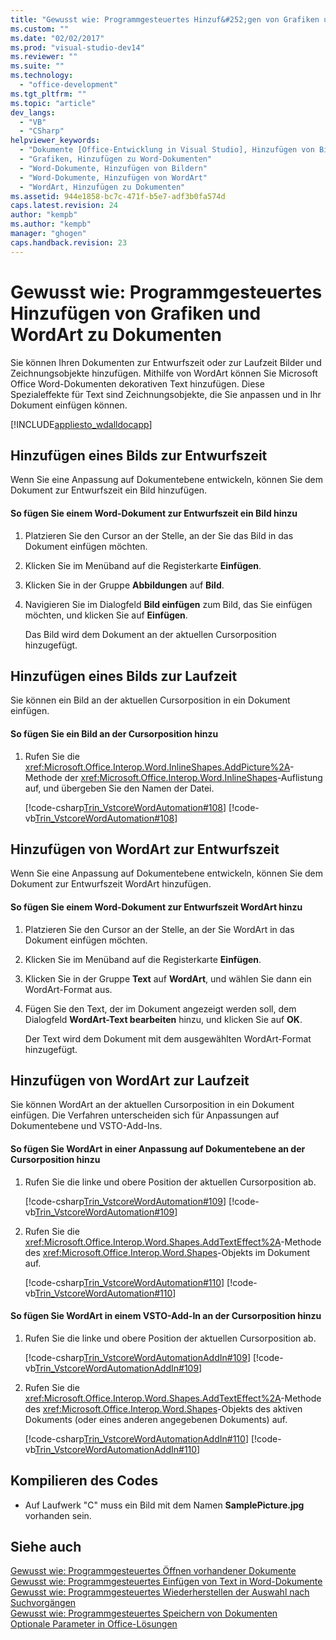 ```yaml
---
title: "Gewusst wie: Programmgesteuertes Hinzuf&#252;gen von Grafiken und WordArt zu Dokumenten"
ms.custom: ""
ms.date: "02/02/2017"
ms.prod: "visual-studio-dev14"
ms.reviewer: ""
ms.suite: ""
ms.technology: 
  - "office-development"
ms.tgt_pltfrm: ""
ms.topic: "article"
dev_langs: 
  - "VB"
  - "CSharp"
helpviewer_keywords: 
  - "Dokumente [Office-Entwicklung in Visual Studio], Hinzufügen von Bildern"
  - "Grafiken, Hinzufügen zu Word-Dokumenten"
  - "Word-Dokumente, Hinzufügen von Bildern"
  - "Word-Dokumente, Hinzufügen von WordArt"
  - "WordArt, Hinzufügen zu Dokumenten"
ms.assetid: 944e1858-bc7c-471f-b5e7-adf3b0fa574d
caps.latest.revision: 24
author: "kempb"
ms.author: "kempb"
manager: "ghogen"
caps.handback.revision: 23
---
```

# Gewusst wie: Programmgesteuertes Hinzuf&#252;gen von Grafiken und WordArt zu Dokumenten
  Sie können Ihren Dokumenten zur Entwurfszeit oder zur Laufzeit Bilder und Zeichnungsobjekte hinzufügen.  Mithilfe von WordArt können Sie Microsoft Office Word\-Dokumenten dekorativen Text hinzufügen.  Diese Spezialeffekte für Text sind Zeichnungsobjekte, die Sie anpassen und in Ihr Dokument einfügen können.  
  
 [!INCLUDE[appliesto_wdalldocapp](../vsto/includes/appliesto-wdalldocapp-md.md)]  
  
## Hinzufügen eines Bilds zur Entwurfszeit  
 Wenn Sie eine Anpassung auf Dokumentebene entwickeln, können Sie dem Dokument zur Entwurfszeit ein Bild hinzufügen.  
  
#### So fügen Sie einem Word\-Dokument zur Entwurfszeit ein Bild hinzu  
  
1.  Platzieren Sie den Cursor an der Stelle, an der Sie das Bild in das Dokument einfügen möchten.  
  
2.  Klicken Sie im Menüband auf die Registerkarte **Einfügen**.  
  
3.  Klicken Sie in der Gruppe **Abbildungen** auf **Bild**.  
  
4.  Navigieren Sie im Dialogfeld **Bild einfügen** zum Bild, das Sie einfügen möchten, und klicken Sie auf **Einfügen**.  
  
     Das Bild wird dem Dokument an der aktuellen Cursorposition hinzugefügt.  
  
## Hinzufügen eines Bilds zur Laufzeit  
 Sie können ein Bild an der aktuellen Cursorposition in ein Dokument einfügen.  
  
#### So fügen Sie ein Bild an der Cursorposition hinzu  
  
1.  Rufen Sie die <xref:Microsoft.Office.Interop.Word.InlineShapes.AddPicture%2A>\-Methode der <xref:Microsoft.Office.Interop.Word.InlineShapes>\-Auflistung auf, und übergeben Sie den Namen der Datei.  
  
     [!code-csharp[Trin_VstcoreWordAutomation#108](../snippets/csharp/VS_Snippets_OfficeSP/Trin_VstcoreWordAutomation/CS/ThisDocument.cs#108)]
     [!code-vb[Trin_VstcoreWordAutomation#108](../snippets/visualbasic/VS_Snippets_OfficeSP/Trin_VstcoreWordAutomation/VB/ThisDocument.vb#108)]  
  
## Hinzufügen von WordArt zur Entwurfszeit  
 Wenn Sie eine Anpassung auf Dokumentebene entwickeln, können Sie dem Dokument zur Entwurfszeit WordArt hinzufügen.  
  
#### So fügen Sie einem Word\-Dokument zur Entwurfszeit WordArt hinzu  
  
1.  Platzieren Sie den Cursor an der Stelle, an der Sie WordArt in das Dokument einfügen möchten.  
  
2.  Klicken Sie im Menüband auf die Registerkarte **Einfügen**.  
  
3.  Klicken Sie in der Gruppe **Text** auf **WordArt**, und wählen Sie dann ein WordArt\-Format aus.  
  
4.  Fügen Sie den Text, der im Dokument angezeigt werden soll, dem Dialogfeld **WordArt\-Text bearbeiten** hinzu, und klicken Sie auf **OK**.  
  
     Der Text wird dem Dokument mit dem ausgewählten WordArt\-Format hinzugefügt.  
  
## Hinzufügen von WordArt zur Laufzeit  
 Sie können WordArt an der aktuellen Cursorposition in ein Dokument einfügen.  Die Verfahren unterscheiden sich für Anpassungen auf Dokumentebene und VSTO\-Add\-Ins.  
  
#### So fügen Sie WordArt in einer Anpassung auf Dokumentebene an der Cursorposition hinzu  
  
1.  Rufen Sie die linke und obere Position der aktuellen Cursorposition ab.  
  
     [!code-csharp[Trin_VstcoreWordAutomation#109](../snippets/csharp/VS_Snippets_OfficeSP/Trin_VstcoreWordAutomation/CS/ThisDocument.cs#109)]
     [!code-vb[Trin_VstcoreWordAutomation#109](../snippets/visualbasic/VS_Snippets_OfficeSP/Trin_VstcoreWordAutomation/VB/ThisDocument.vb#109)]  
  
2.  Rufen Sie die <xref:Microsoft.Office.Interop.Word.Shapes.AddTextEffect%2A>\-Methode des <xref:Microsoft.Office.Interop.Word.Shapes>\-Objekts im Dokument auf.  
  
     [!code-csharp[Trin_VstcoreWordAutomation#110](../snippets/csharp/VS_Snippets_OfficeSP/Trin_VstcoreWordAutomation/CS/ThisDocument.cs#110)]
     [!code-vb[Trin_VstcoreWordAutomation#110](../snippets/visualbasic/VS_Snippets_OfficeSP/Trin_VstcoreWordAutomation/VB/ThisDocument.vb#110)]  
  
#### So fügen Sie WordArt in einem VSTO\-Add\-In an der Cursorposition hinzu  
  
1.  Rufen Sie die linke und obere Position der aktuellen Cursorposition ab.  
  
     [!code-csharp[Trin_VstcoreWordAutomationAddIn#109](../snippets/csharp/VS_Snippets_OfficeSP/Trin_VstcoreWordAutomationAddIn/CS/ThisAddIn.cs#109)]
     [!code-vb[Trin_VstcoreWordAutomationAddIn#109](../snippets/visualbasic/VS_Snippets_OfficeSP/Trin_VstcoreWordAutomationAddIn/VB/ThisAddIn.vb#109)]  
  
2.  Rufen Sie die <xref:Microsoft.Office.Interop.Word.Shapes.AddTextEffect%2A>\-Methode des <xref:Microsoft.Office.Interop.Word.Shapes>\-Objekts des aktiven Dokuments \(oder eines anderen angegebenen Dokuments\) auf.  
  
     [!code-csharp[Trin_VstcoreWordAutomationAddIn#110](../snippets/csharp/VS_Snippets_OfficeSP/Trin_VstcoreWordAutomationAddIn/CS/ThisAddIn.cs#110)]
     [!code-vb[Trin_VstcoreWordAutomationAddIn#110](../snippets/visualbasic/VS_Snippets_OfficeSP/Trin_VstcoreWordAutomationAddIn/VB/ThisAddIn.vb#110)]  
  
## Kompilieren des Codes  
  
-   Auf Laufwerk "C" muss ein Bild mit dem Namen **SamplePicture.jpg** vorhanden sein.  
  
## Siehe auch  
 [Gewusst wie: Programmgesteuertes Öffnen vorhandener Dokumente](../vsto/how-to-programmatically-open-existing-documents.md)   
 [Gewusst wie: Programmgesteuertes Einfügen von Text in Word-Dokumente](../vsto/how-to-programmatically-insert-text-into-word-documents.md)   
 [Gewusst wie: Programmgesteuertes Wiederherstellen der Auswahl nach Suchvorgängen](../vsto/how-to-programmatically-restore-selections-after-searches.md)   
 [Gewusst wie: Programmgesteuertes Speichern von Dokumenten](../vsto/how-to-programmatically-save-documents.md)   
 [Optionale Parameter in Office-Lösungen](../vsto/optional-parameters-in-office-solutions.md)  
  
  